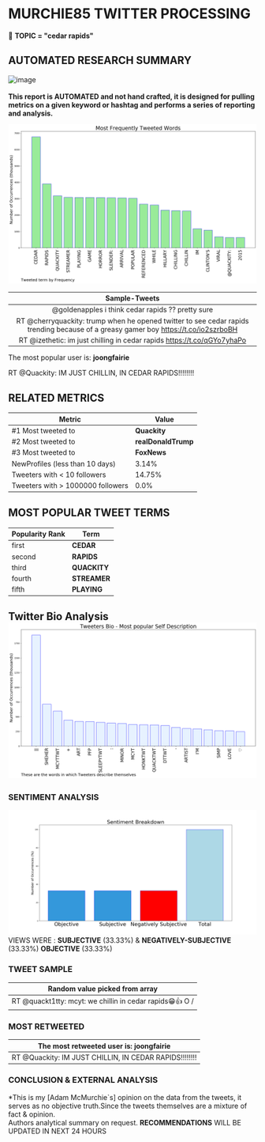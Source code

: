 # MURCHIE85 TWITTER PROCESSING 
&#x1F34E; **TOPIC = "cedar rapids"**

## AUTOMATED RESEARCH SUMMARY

![image](https://marketingplatform.google.com/about/static/images/gmp/analytics-smb-benefit.jpg)
<br></br>
<b> This report is AUTOMATED and not hand crafted, it is designed for pulling metrics on a given keyword or hashtag and performs a series of reporting and analysis.</b>



![image](TWEETS.png)



|                **Sample-Tweets**        |
| :-------------: |
| @goIdenapples i think cedar rapids ?? pretty sure |
| RT @cherryquackity: trump when he opened twitter to see cedar rapids trending because of a greasy gamer boy  https://t.co/io2szrboBH |
| RT @izethetic: im just chilling in cedar rapids https://t.co/qGYo7yhaPo |

The most popular user is: **joongfairie**
<div class="alert alert-block alert-danger"> RT @Quackity: IM JUST CHILLIN, IN CEDAR RAPIDS!!!!!!!!</div>

## RELATED METRICS<br>
| Metric | Value |
| ------------- | ------------- |
| #1 Most tweeted to  | **Quackity** |
| #2 Most tweeted to  | **realDonaldTrump** |
| #3 Most tweeted to  | **FoxNews** |
| NewProfiles (less than 10 days) | 3.14%  |
| Tweeters with < 10 followers  | 14.75%|
| Tweeters with > 1000000 followers  | 0.0%  |



## MOST POPULAR TWEET TERMS 


| Popularity Rank  | Term |
| ------------- | ------------- |
| first  | **CEDAR**  |
| second  | **RAPIDS**  |
| third  | **QUACKITY** |
| fourth  | **STREAMER**  |
| fifth  | **PLAYING**  |


## Twitter Bio Analysis![image](BIO.png)
### SENTIMENT ANALYSIS
![image](sentiment.png)
VIEWS WERE : **SUBJECTIVE**  (33.33%) & **NEGATIVELY-SUBJECTIVE** (33.33%) **OBJECTIVE** (33.33%)

### TWEET SAMPLE 
| Random value picked from array |
| ------------- |
|RT @quackt1tty: mcyt: we chillin in cedar rapids😁👍    O     /|\      / | \                    trump: youre fucking     / \… |

### MOST RETWEETED 

| The most retweeted user is: **joongfairie**  |
| ------------- |
| RT @Quackity: IM JUST CHILLIN, IN CEDAR RAPIDS!!!!!!!! |

### CONCLUSION & EXTERNAL ANALYSIS

*This is my [Adam McMurchie`s] opinion on the data from the tweets, it serves as no objective truth.Since the tweets themselves are a mixture of fact & opinion.<br>
Authors analytical summary on request.
**RECOMMENDATIONS** WILL BE UPDATED IN NEXT  24 HOURS <br>